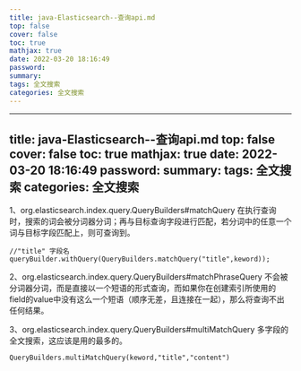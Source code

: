 ```yaml
---
title: java-Elasticsearch--查询api.md
top: false
cover: false
toc: true
mathjax: true
date: 2022-03-20 18:16:49
password:
summary:
tags: 全文搜索
categories: 全文搜索
---
```

---
title: java-Elasticsearch--查询api.md
top: false
cover: false
toc: true
mathjax: true
date: 2022-03-20 18:16:49
password:
summary:
tags: 全文搜索
categories: 全文搜索
---
1、org.elasticsearch.index.query.QueryBuilders#matchQuery 在执行查询时，搜索的词会被分词器分词；再与目标查询字段进行匹配，若分词中的任意一个词与目标字段匹配上，则可查询到。
~~~
//"title" 字段名
queryBuilder.withQuery(QueryBuilders.matchQuery("title",keword));
~~~

2、org.elasticsearch.index.query.QueryBuilders#matchPhraseQuery 不会被分词器分词，而是直接以一个短语的形式查询，而如果你在创建索引所使用的field的value中没有这么一个短语（顺序无差，且连接在一起），那么将查询不出任何结果。


3、org.elasticsearch.index.query.QueryBuilders#multiMatchQuery 多字段的全文搜索，这应该是用的最多的。

~~~
QueryBuilders.multiMatchQuery(keword,"title","content")
~~~
